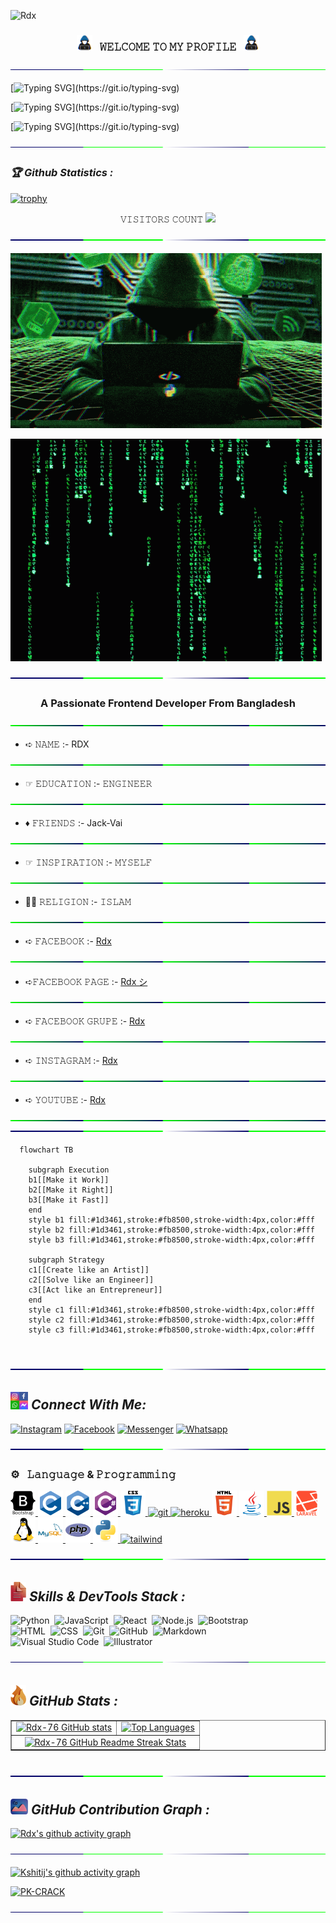 <p align="left"> <img src="https://komarev.com/ghpvc/?username=Rdx&label=Profile%20views&color=eb4d3d&style=flat-square" alt="Rdx" /> </p>
</i></b></h3>
<h3 align="center">
  <img src="https://github.com/Rdx-76/Prof/blob/main/Hk.GIF" width="25">
        &nbsp; 
  𝚆𝙴𝙻𝙲𝙾𝙼𝙴 𝚃𝙾 𝙼𝚈 𝙿𝚁𝙾𝙵𝙸𝙻𝙴
        &nbsp;
  <img src="https://github.com/Rdx-76/Prof/blob/main/Hk.GIF" width="25">
</h3>
<img align="center" alt="line" src="https://github.com/Rdx-76/Prof/blob/main/line2.svg">

[![Typing SVG](https://readme-typing-svg.herokuapp.com?font=Fira+Code&pause=1000&color=16086A&background=FFFFFF8B&center=true&vCenter=true&width=435&lines=ASSALAMUALAIKUM+EVERYONE.;+WELCOME+TO+MY+PROFILE......)](https://git.io/typing-svg)

[![Typing SVG](https://readme-typing-svg.herokuapp.com?font=Rdx&pause=1000&color=DA1051&background=FFFFFFA2&center=true&vCenter=true&width=435&lines=+ALLAH+IS+WATCHING+YOU.;YOU+MUST+FEAR+BEFORE;DOING+SOMETHING+WRONG....)](https://git.io/typing-svg)

[![Typing SVG](https://readme-typing-svg.herokuapp.com?font=chinese&pause=1000&color=180877&background=F4F4F4&center=true&vCenter=true&width=435&lines=I+AM+RDX.;IT's+NOT+JUST+A+NAME.;IT's+A+BRAND.....;LOVE+YOU+GUYS....)](https://git.io/typing-svg)

<img align="center" alt="line" src="https://github.com/Rdx-76/Prof/blob/main/line2.svg">

<h3><b><i>🏆 Github Statistics :</i></b></h3>
<a href="https://github.com/Rdx-76"><img title="trophy" src="https://github-profile-trophy.vercel.app/?username=Rdx-76&theme=monokai"></a>
</p>
<p align="center"> 
 𝚅𝙸𝚂𝙸𝚃𝙾𝚁𝚂 𝙲𝙾𝚄𝙽𝚃
 <img src="https://profile-counter.glitch.me/Rdx-76/count.svg" />
</p>

<img align="center" alt="line" src="https://github.com/Rdx-76/Prof/blob/main/line2.svg">

![Rdx-1](https://github.com/Rdx-76/Prof/blob/main/Hk1.GIF)

![Rdx-2](https://github.com/Rdx-76/Prof/blob/main/Hk2.GIF)

<img align="center" alt="line" src="https://github.com/Rdx-76/Prof/blob/main/line2.svg">

<h3 align="center">A Passionate Frontend Developer From Bangladesh</h3>

<img align="center" alt="line" src="https://github.com/Rdx-76/Prof/blob/main/line1.svg">

- ➪ 𝙽𝙰𝙼𝙴 :- RDX

<img align="center" alt="line" src="https://github.com/Rdx-76/Prof/blob/main/line1.svg">

- ☞︎︎︎ 𝙴𝙳𝚄𝙲𝙰𝚃𝙸𝙾𝙽 :- 𝙴𝙽𝙶𝙸𝙽𝙴𝙴𝚁

<img align="center" alt="line" src="https://github.com/Rdx-76/Prof/blob/main/line1.svg">

- ♦ 𝙵𝚁𝙸𝙴𝙽𝙳𝚂 :- Jack-Vai

<img align="center" alt="line" src="https://github.com/Rdx-76/Prof/blob/main/line1.svg">

- ☞︎︎︎ 𝙸𝙽𝚂𝙿𝙸𝚁𝙰𝚃𝙸𝙾𝙽 :- 𝙼𝚈𝚂𝙴𝙻𝙵

<img align="center" alt="line" src="https://github.com/Rdx-76/Prof/blob/main/line1.svg">

- 🤲🏻 𝚁𝙴𝙻𝙸𝙶𝙸𝙾𝙽 :- 𝙸𝚂𝙻𝙰𝙼

<img align="center" alt="line" src="https://github.com/Rdx-76/Prof/blob/main/line1.svg">

- ➪ 𝙵𝙰𝙲𝙴𝙱𝙾𝙾𝙺 :- [Rdx]()

<img align="center" alt="line" src="https://github.com/Rdx-76/Prof/blob/main/line1.svg">

- ➪𝙵𝙰𝙲𝙴𝙱𝙾𝙾𝙺  𝙿𝙰𝙶𝙴 :- [Rdx シ︎](https://www.facebook.com/)

<img align="center" alt="line" src="https://github.com/Rdx-76/Prof/blob/main/line1.svg">

- ➪ 𝙵𝙰𝙲𝙴𝙱𝙾𝙾𝙺 𝙶𝚁𝚄𝙿𝙴 :- [ Rdx ](https://www.facebook.com/groups//)

<img align="center" alt="line" src="https://github.com/Rdx-76/Prof/blob/main/line1.svg">

- ➪ 𝙸𝙽𝚂𝚃𝙰𝙶𝚁𝙰𝙼 :- [Rdx](https://www.instagram.com/)

<img align="center" alt="line" src="https://github.com/Rdx-76/Prof/blob/main/line1.svg">

- ➪ 𝚈𝙾𝚄𝚃𝚄𝙱𝙴 :- [Rdx](https://youtube.com/channel/)

<img align="center" alt="line" src="https://github.com/Rdx-76/Prof/blob/main/line1.svg">

<img align="center" alt="line" src="https://github.com/Rdx-76/Prof/blob/main/line2.svg">

```mermaid
  flowchart TB
    
    subgraph Execution
    b1[[Make it Work]]
    b2[[Make it Right]]
    b3[[Make it Fast]]
    end
    style b1 fill:#1d3461,stroke:#fb8500,stroke-width:4px,color:#fff
    style b2 fill:#1d3461,stroke:#fb8500,stroke-width:4px,color:#fff
    style b3 fill:#1d3461,stroke:#fb8500,stroke-width:4px,color:#fff
    
    subgraph Strategy
    c1[[Create like an Artist]]
    c2[[Solve like an Engineer]]
    c3[[Act like an Entrepreneur]]
    end
    style c1 fill:#1d3461,stroke:#fb8500,stroke-width:4px,color:#fff
    style c2 fill:#1d3461,stroke:#fb8500,stroke-width:4px,color:#fff
    style c3 fill:#1d3461,stroke:#fb8500,stroke-width:4px,color:#fff
    
    
```

<img align="center" alt="line" src="https://github.com/Rdx-76/Prof/blob/main/line2.svg">

<h2><img width="28" src="https://github.com/Rdx-76/Icon/blob/main/Social.JPG" /><i> Connect With Me:</i></h2>

[![Instagram](https://img.shields.io/badge/𝙸𝙽𝚂𝚃𝙰𝙶𝚁𝙰𝙼-grey?style=for-the-badge&logo=instagram)](https://www.instagram.com/Rdx)
[![Facebook](https://img.shields.io/badge/𝙵𝚊𝚌𝚎𝚋𝚘𝚘𝚔-grey?style=for-the-badge&logo=facebook)](https://www.facebook.com/Rdx)
[![Messenger](https://img.shields.io/badge/𝙼𝙴𝚂𝚂𝙴𝙽𝙶𝙴𝚁-grey?style=for-the-badge&logo=messenger)](https://m.me/Rdx)
[![Whatsapp](https://img.shields.io/badge/Whatsapp-grey?style=for-the-badge&logo=Whatsapp)](https://www.whatsapp.com/Rdx)

<img align="center" alt="line" src="https://github.com/Rdx-76/Prof/blob/main/line2.svg">

### ⚙️ &nbsp; 𝙻𝚊𝚗𝚐𝚞𝚊𝚐𝚎 & 𝙿𝚛𝚘𝚐𝚛𝚊𝚖𝚖𝚒𝚗𝚐

<p align="left"> <a href="https://getbootstrap.com" target="_blank"> <img src="https://raw.githubusercontent.com/devicons/devicon/master/icons/bootstrap/bootstrap-plain-wordmark.svg" alt="bootstrap" width="40" height="40"/> </a> <a href="https://www.cprogramming.com/" target="_blank"> <img src="https://raw.githubusercontent.com/devicons/devicon/master/icons/c/c-original.svg" alt="c" width="40" height="40"/> </a> <a href="https://www.w3schools.com/cpp/" target="_blank"> <img src="https://raw.githubusercontent.com/devicons/devicon/master/icons/cplusplus/cplusplus-original.svg" alt="cplusplus" width="40" height="40"/> </a> <a href="https://www.w3schools.com/cs/" target="_blank"> <img src="https://raw.githubusercontent.com/devicons/devicon/master/icons/csharp/csharp-original.svg" alt="csharp" width="40" height="40"/> </a> <a href="https://www.w3schools.com/css/" target="_blank"> <img src="https://raw.githubusercontent.com/devicons/devicon/master/icons/css3/css3-original-wordmark.svg" alt="css3" width="40" height="40"/> </a> <a href="https://git-scm.com/" target="_blank"> <img src="https://www.vectorlogo.zone/logos/git-scm/git-scm-icon.svg" alt="git" width="40" height="40"/> </a> <a href="https://heroku.com" target="_blank"> <img src="https://www.vectorlogo.zone/logos/heroku/heroku-icon.svg" alt="heroku" width="40" height="40"/> </a> <a href="https://www.w3.org/html/" target="_blank"> <img src="https://raw.githubusercontent.com/devicons/devicon/master/icons/html5/html5-original-wordmark.svg" alt="html5" width="40" height="40"/> </a> <a href="https://www.java.com" target="_blank"> <img src="https://raw.githubusercontent.com/devicons/devicon/master/icons/java/java-original.svg" alt="java" width="40" height="40"/> </a> <a href="https://developer.mozilla.org/en-US/docs/Web/JavaScript" target="_blank"> <img src="https://raw.githubusercontent.com/devicons/devicon/master/icons/javascript/javascript-original.svg" alt="javascript" width="40" height="40"/> </a> <a href="https://laravel.com/" target="_blank"> <img src="https://raw.githubusercontent.com/devicons/devicon/master/icons/laravel/laravel-plain-wordmark.svg" alt="laravel" width="40" height="40"/> </a> <a href="https://www.linux.org/" target="_blank"> <img src="https://raw.githubusercontent.com/devicons/devicon/master/icons/linux/linux-original.svg" alt="linux" width="40" height="40"/> </a> <a href="https://www.mysql.com/" target="_blank"> <img src="https://raw.githubusercontent.com/devicons/devicon/master/icons/mysql/mysql-original-wordmark.svg" alt="mysql" width="40" height="40"/> </a> <a href="https://www.php.net" target="_blank"> <img src="https://raw.githubusercontent.com/devicons/devicon/master/icons/php/php-original.svg" alt="php" width="40" height="40"/> </a> <a href="https://www.python.org" target="_blank"> <img src="https://raw.githubusercontent.com/devicons/devicon/master/icons/python/python-original.svg" alt="python" width="40" height="40"/> </a> <a href="https://tailwindcss.com/" target="_blank"> <img src="https://www.vectorlogo.zone/logos/tailwindcss/tailwindcss-icon.svg" alt="tailwind" width="40" height="40"/> </a> </p>

<img align="center" alt="line" src="https://github.com/Rdx-76/Prof/blob/main/line2.svg">

<h2><img width="25" src="https://github.com/Rdx-76/Icon/blob/main/Skills.png" /><i> Skills & DevTools Stack :</i></h2>

![Python](https://img.shields.io/badge/-Python-05122A?style=flat&logo=python)&nbsp;
![JavaScript](https://img.shields.io/badge/-JavaScript-05122A?style=flat&logo=javascript)&nbsp;
![React](https://img.shields.io/badge/-React-05122A?style=flat&logo=react)&nbsp;
![Node.js](https://img.shields.io/badge/-Node.js-05122A?style=flat&logo=node.js)&nbsp;
![Bootstrap](https://img.shields.io/badge/-Bootstrap-05122A?style=flat&logo=bootstrap&logoColor=563D7C)\
![HTML](https://img.shields.io/badge/-HTML-05122A?style=flat&logo=HTML5)&nbsp;
![CSS](https://img.shields.io/badge/-CSS-05122A?style=flat&logo=CSS3&logoColor=1572B6)&nbsp;
![Git](https://img.shields.io/badge/-Git-05122A?style=flat&logo=git)&nbsp;
![GitHub](https://img.shields.io/badge/-GitHub-05122A?style=flat&logo=github)&nbsp;
![Markdown](https://img.shields.io/badge/-Markdown-05122A?style=flat&logo=markdown)\
![Visual Studio Code](https://img.shields.io/badge/-Visual%20Studio%20Code-05122A?style=flat&logo=visual-studio-code&logoColor=007ACC)&nbsp;
![Illustrator](https://img.shields.io/badge/-Illustrator-05122A?style=flat&logo=adobe-illustrator)&nbsp;

<img align="center" alt="line" src="https://github.com/Rdx-76/Prof/blob/main/line2.svg">

<h2> <img width="25" src="https://github.com/Rdx-76/Icon/blob/main/Fire.png" /><i> GitHub Stats :</i></h2>

<table border="1">
  <tr>
    <td valign="top"><a href="https://github.com/Rdx-76/github-readme-stats"> <img src="https://github-readme-stats.vercel.app/api?username=Rdx-76&count_private=true&show_icons=true&icon_color=FFA500&title_color=f4791f&bg_color=0,03071e,0F2027,03071e&text_color=abcdef&border_radius=10" alt ="Rdx-76 GitHub stats"/></td> </a>
    <td valign="top"> <a href="https://github.com/Rdx-76/github-readme-stats"> <img src="https://github-readme-stats.vercel.app/api/top-langs/?username=Rdx-76&layout=compact&langs_count=10" alt ="Top Languages"/>
      </td>
    </a>
  </tr>
   <tr>
    <td colspan="2" align="center"> <a href="https://git.io/streak-stats"> <img src="http://github-readme-streak-stats.herokuapp.com?user=Rdx-76&theme=soft-green" alt ="Rdx-76 GitHub Readme Streak Stats"/> </a>  </td> 
    
  </tr>
</table>
<br>

<img align="center" alt="line" src="https://github.com/Rdx-76/Prof/blob/main/line2.svg">

<h2><img width="28" src="https://github.com/Rdx-76/Icon/blob/main/Graph.png" /><i> GitHub Contribution Graph :</i></h2>

[![Rdx's github activity graph](https://github-readme-activity-graph.cyclic.app/graph?username=Rdx-76&theme=rogue&line=f4791f&point=461220)](https://github.com/ashutosh00710/github-readme-activity-graph)

<img align="center" alt="line" src="https://github.com/Rdx-76/Prof/blob/main/line2.svg">

[![Kshitij's github activity graph](https://my-activity-graph-instance.herokuapp.com/graph?username=Rdx-76&theme=react-dark&area=true&hide_border=true)](https://github.com/Rdx-76/github-readme-activity-graph)

<a href="https://github.com/Rdx-76/Rdx_Pro.git"><img title="PK-CRACK" src="https://github-readme-stats.vercel.app/api/pin/?username=Rdx-76&repo=Rdx_Pro&theme=gotham"></a>

<img align="center" alt="line" src="https://github.com/Rdx-76/Prof/blob/main/line2.svg">
